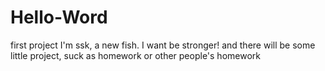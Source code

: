 # Hello-Word
first project
I'm ssk, a new fish. I want be stronger!
and there will be some little project, suck as homework or other people's homework
